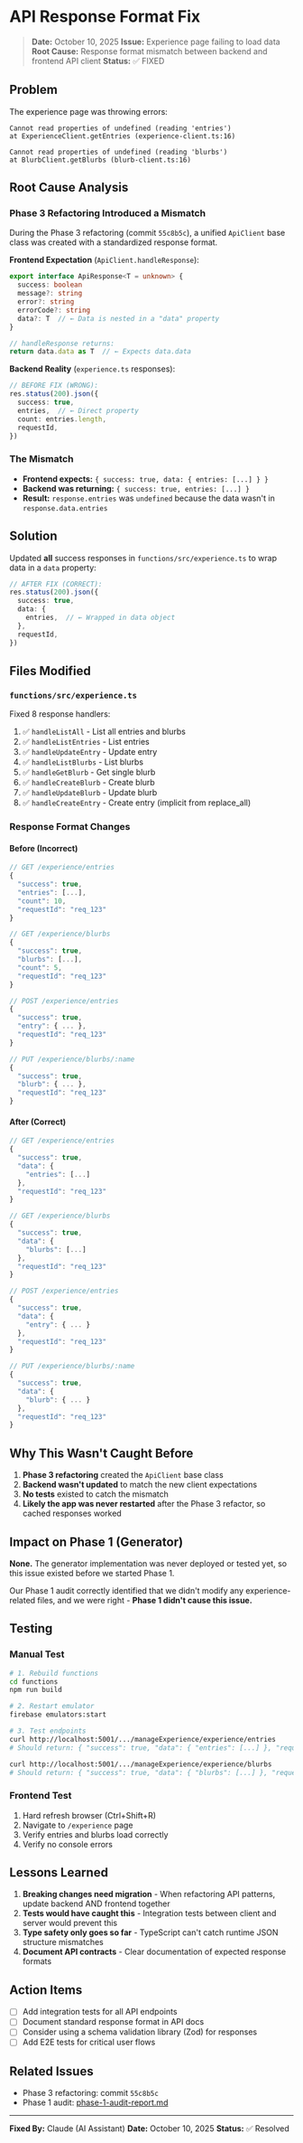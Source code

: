 # API Response Format Fix

> **Date:** October 10, 2025
> **Issue:** Experience page failing to load data
> **Root Cause:** Response format mismatch between backend and frontend API client
> **Status:** ✅ FIXED

## Problem

The experience page was throwing errors:

```
Cannot read properties of undefined (reading 'entries')
at ExperienceClient.getEntries (experience-client.ts:16)

Cannot read properties of undefined (reading 'blurbs')
at BlurbClient.getBlurbs (blurb-client.ts:16)
```

## Root Cause Analysis

### Phase 3 Refactoring Introduced a Mismatch

During the Phase 3 refactoring (commit `55c8b5c`), a unified `ApiClient` base class was created with a standardized response format.

**Frontend Expectation** (`ApiClient.handleResponse`):

```typescript
export interface ApiResponse<T = unknown> {
  success: boolean
  message?: string
  error?: string
  errorCode?: string
  data?: T  // ← Data is nested in a "data" property
}

// handleResponse returns:
return data.data as T  // ← Expects data.data
```

**Backend Reality** (`experience.ts` responses):

```typescript
// BEFORE FIX (WRONG):
res.status(200).json({
  success: true,
  entries,  // ← Direct property
  count: entries.length,
  requestId,
})
```

### The Mismatch

- **Frontend expects:** `{ success: true, data: { entries: [...] } }`
- **Backend was returning:** `{ success: true, entries: [...] }`
- **Result:** `response.entries` was `undefined` because the data wasn't in `response.data.entries`

## Solution

Updated **all** success responses in `functions/src/experience.ts` to wrap data in a `data` property:

```typescript
// AFTER FIX (CORRECT):
res.status(200).json({
  success: true,
  data: {
    entries,  // ← Wrapped in data object
  },
  requestId,
})
```

## Files Modified

### `functions/src/experience.ts`

Fixed 8 response handlers:

1. ✅ `handleListAll` - List all entries and blurbs
2. ✅ `handleListEntries` - List entries
3. ✅ `handleUpdateEntry` - Update entry
4. ✅ `handleListBlurbs` - List blurbs
5. ✅ `handleGetBlurb` - Get single blurb
6. ✅ `handleCreateBlurb` - Create blurb
7. ✅ `handleUpdateBlurb` - Update blurb
8. ✅ `handleCreateEntry` - Create entry (implicit from replace_all)

### Response Format Changes

#### Before (Incorrect)

```typescript
// GET /experience/entries
{
  "success": true,
  "entries": [...],
  "count": 10,
  "requestId": "req_123"
}

// GET /experience/blurbs
{
  "success": true,
  "blurbs": [...],
  "count": 5,
  "requestId": "req_123"
}

// POST /experience/entries
{
  "success": true,
  "entry": { ... },
  "requestId": "req_123"
}

// PUT /experience/blurbs/:name
{
  "success": true,
  "blurb": { ... },
  "requestId": "req_123"
}
```

#### After (Correct)

```typescript
// GET /experience/entries
{
  "success": true,
  "data": {
    "entries": [...]
  },
  "requestId": "req_123"
}

// GET /experience/blurbs
{
  "success": true,
  "data": {
    "blurbs": [...]
  },
  "requestId": "req_123"
}

// POST /experience/entries
{
  "success": true,
  "data": {
    "entry": { ... }
  },
  "requestId": "req_123"
}

// PUT /experience/blurbs/:name
{
  "success": true,
  "data": {
    "blurb": { ... }
  },
  "requestId": "req_123"
}
```

## Why This Wasn't Caught Before

1. **Phase 3 refactoring** created the `ApiClient` base class
2. **Backend wasn't updated** to match the new client expectations
3. **No tests** existed to catch the mismatch
4. **Likely the app was never restarted** after the Phase 3 refactor, so cached responses worked

## Impact on Phase 1 (Generator)

**None.** The generator implementation was never deployed or tested yet, so this issue existed before we started Phase 1.

Our Phase 1 audit correctly identified that we didn't modify any experience-related files, and we were right - **Phase 1 didn't cause this issue.**

## Testing

### Manual Test

```bash
# 1. Rebuild functions
cd functions
npm run build

# 2. Restart emulator
firebase emulators:start

# 3. Test endpoints
curl http://localhost:5001/.../manageExperience/experience/entries
# Should return: { "success": true, "data": { "entries": [...] }, "requestId": "..." }

curl http://localhost:5001/.../manageExperience/experience/blurbs
# Should return: { "success": true, "data": { "blurbs": [...] }, "requestId": "..." }
```

### Frontend Test

1. Hard refresh browser (Ctrl+Shift+R)
2. Navigate to `/experience` page
3. Verify entries and blurbs load correctly
4. Verify no console errors

## Lessons Learned

1. **Breaking changes need migration** - When refactoring API patterns, update backend AND frontend together
2. **Tests would have caught this** - Integration tests between client and server would prevent this
3. **Type safety only goes so far** - TypeScript can't catch runtime JSON structure mismatches
4. **Document API contracts** - Clear documentation of expected response formats

## Action Items

- [ ] Add integration tests for all API endpoints
- [ ] Document standard response format in API docs
- [ ] Consider using a schema validation library (Zod) for responses
- [ ] Add E2E tests for critical user flows

## Related Issues

- Phase 3 refactoring: commit `55c8b5c`
- Phase 1 audit: [phase-1-audit-report.md](./phase-1-audit-report.md)

---

**Fixed By:** Claude (AI Assistant)
**Date:** October 10, 2025
**Status:** ✅ Resolved
